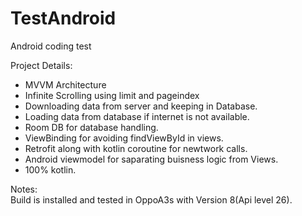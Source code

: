 # TestAndroid
Android coding test   

Project Details:  
 - MVVM  Architecture
 - Infinite Scrolling using limit and pageindex  
 - Downloading data from server and keeping in Database.
 - Loading data from database if internet is not available.  
 - Room DB for database handling.  
 - ViewBinding for avoiding findViewById in views.
 - Retrofit along with kotlin coroutine for newtwork calls.  
 - Android viewmodel for saparating buisness logic from Views.  
 - 100% kotlin.
 
 
 Notes:  
 Build is installed and tested in OppoA3s with Version 8(Api level 26).
